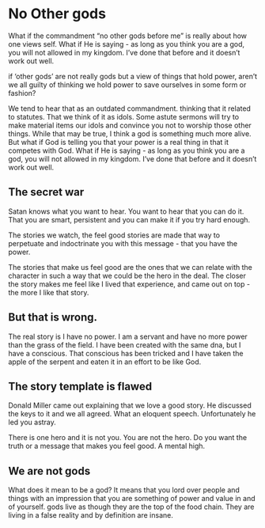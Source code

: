 # No Other gods

What if the commandment “no other gods before me” is really about how one views self. What if He is saying - as long as you think you are a god, you will not allowed in my kingdom. I’ve done that before and it doesn’t work out well.

if ‘other gods’ are not really gods but a view of things that hold power, aren’t we all guilty of thinking we hold power to save ourselves in some form or fashion?

We tend to hear that as an outdated commandment. thinking that it related to statutes. That we think of it as idols. Some astute sermons will try to make material items our idols and convince you not to worship those other things. While that may be true, I think a god is something much more alive. But what if God is telling you that your power is a real thing in that it competes with God. What if He is saying - as long as you think you are a god, you will not allowed in my kingdom. I’ve done that before and it doesn’t work out well.


## The secret war

Satan knows what you want to hear. You want to hear that you can do it. That you are smart, persistent and you can make it if you try hard enough. 

The stories we watch, the feel good stories are made that way to perpetuate and indoctrinate you with this message - that you have the power. 

The stories that make us feel good are the ones that we can relate with the character in such a way that we could be the hero in the deal. The closer the story makes me feel like I lived that experience, and came out on top - the more I like that story.

## But that is wrong.

The real story is I have no power. I am a servant and have no more power than the grass of the field. I have been created with the same dna, but I have a conscious. That conscious has been tricked and I have taken the apple of the serpent and eaten it in an effort to be like God. 

## The story template is flawed

Donald Miller came out explaining that we love a good story. He discussed the keys to it and we all agreed. What an eloquent speech. Unfortunately he led you astray. 

There is one hero and it is not you. You are not the hero. Do you want the truth or a message that makes you feel good. A mental high.


## We are not gods

What does it mean to be a god? It means that you lord over people and things with an impression that you are something of power and value in and of yourself. gods live as though they are the top of the food chain. They are living in a false reality and by definition are insane. 


